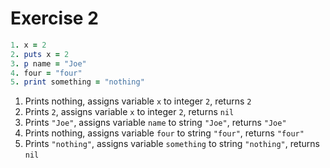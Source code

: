 # Exercise 2

```ruby
1. x = 2
2. puts x = 2
3. p name = "Joe"
4. four = "four"
5. print something = "nothing"
```

1. Prints nothing, assigns variable `x` to integer `2`, returns `2`
2. Prints `2`, assigns variable `x` to integer `2`, returns `nil`
3. Prints `"Joe"`, assigns variable `name` to string `"Joe"`, returns `"Joe"`
4. Prints nothing, assigns variable `four` to string `"four"`, returns `"four"`
5. Prints `"nothing"`, assigns variable `something` to string `"nothing"`, returns `nil`
